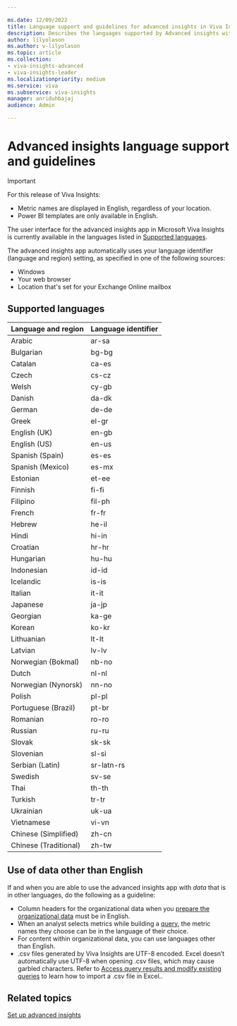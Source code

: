 ```yaml
---

ms.date: 12/09/2022
title: Language support and guidelines for advanced insights in Viva Insights
description: Describes the languages supported by Advanced insights within Microsoft Viva Insights
author: lilyolason
ms.author: v-lilyolason
ms.topic: article
ms.collection: 
- viva-insights-advanced
- viva-insights-leader
ms.localizationpriority: medium 
ms.service: viva 
ms.subservice: viva-insights 
manager: anriduhbajaj
audience: Admin

---
```



# Advanced insights language support and guidelines

>[!Important]
> For this release of Viva Insights:
>* Metric names are displayed in English, regardless of your location. 
>* Power BI templates are only available in English.


The user interface for the advanced insights app in Microsoft Viva Insights is currently available in the languages listed in [Supported languages](#supported-languages).

The advanced insights app automatically uses your language identifier (language and region) setting, as specified in one of the following sources:

* Windows
* Your web browser
* Location that's set for your Exchange Online mailbox

## Supported languages

Language and region | Language identifier
|---|---|
Arabic	| ar-sa
Bulgarian	| bg-bg
Catalan |	ca-es
Czech	| cs-cz
Welsh	| cy-gb
Danish	| da-dk
German	| de-de
Greek	| el-gr
English (UK)	| en-gb
English (US)	| en-us
Spanish (Spain)|	es-es
Spanish (Mexico)	|es-mx
Estonian	| et-ee
Finnish	| fi-fi
Filipino	| fil-ph
French	| fr-fr
Hebrew	| he-il
Hindi	| hi-in
Croatian	| hr-hr
Hungarian	| hu-hu
Indonesian	| id-id
Icelandic	| is-is
Italian|	it-it
Japanese	| ja-jp
Georgian	| ka-ge
Korean	| ko-kr
Lithuanian |	lt-lt
Latvian	| lv-lv
Norwegian (Bokmal)|	nb-no
Dutch	| nl-nl
Norwegian (Nynorsk) |	nn-no
Polish	| pl-pl
Portuguese (Brazil)	| pt-br
Romanian |	ro-ro
Russian	| ru-ru
Slovak	| sk-sk
Slovenian	| sl-si
Serbian (Latin)	| sr-latn-rs
Swedish |	sv-se
Thai	| th-th
Turkish	| tr-tr
Ukrainian	| uk-ua
Vietnamese	| vi-vn
Chinese (Simplified) |	zh-cn
Chinese (Traditional)|	zh-tw

## Use of data other than English

If and when you are able to use the advanced insights app with _data_ that is in other languages, do the following as a guideline:

* Column headers for the organizational data when you [prepare the organizational data](../admin/prepare-org-data.md) must be in English.
* When an analyst selects metrics while building a [query](../analyst/person-query-overview.md), the metric names they choose can be in the language of their choice.
* For content within organizational data, you can use languages other than English.
* .csv files generated by Viva Insights are UTF-8 encoded. Excel doesn’t automatically use UTF-8 when opening .csv files, which may cause garbled characters. Refer to [Access query results and modify existing queries](../analyst/query-results.md) to learn how to import a .csv file in Excel..

## Related topics

[Set up advanced insights](../setup-maint/setup.md)
